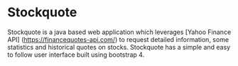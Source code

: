# Stockquote

 Stockquote is a java based web application which leverages [Yahoo Finance API] (https://financequotes-api.com/) to request detailed information, some statistics and historical quotes on stocks. Stockquote has a simple and easy to follow user interface built using bootstrap 4. 